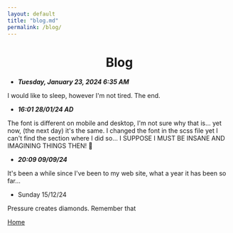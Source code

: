 ```yaml
---
layout: default
title: "blog.md"
permalink: /blog/
---
```


<h1 style="text-align: center;">Blog</h1>

- ***Tuesday, January 23, 2024 6:35 AM***

I would like to sleep, however I'm not tired. The end.

- ***16:01 28/01/24 AD***

The font is different on mobile and desktop, I'm not sure why that is... yet now, (the next day) it's the same. I changed the font in the scss file yet I can't find the section where I did so... I SUPPOSE I MUST BE INSANE AND IMAGINING THINGS THEN! 🤨

- ***20:09 09/09/24***

It's been a while since I've been to my web site, what a year it has been so far...

- Sunday 15/12/24

Pressure creates diamonds. Remember that

[Home](/)

